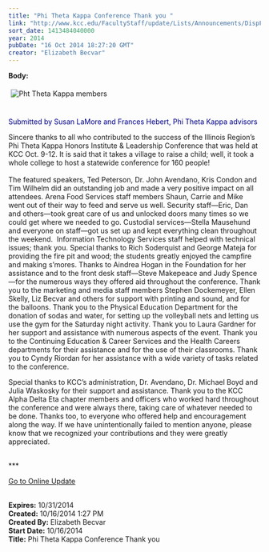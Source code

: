 ```yaml
---
title: "Phi Theta Kappa Conference Thank you "
link: "http://www.kcc.edu/FacultyStaff/update/Lists/Announcements/DispForm.aspx?ID=1677"
sort_date: 1413484040000
year: 2014
pubDate: "16 Oct 2014 18:27:20 GMT"
creator: "Elizabeth Becvar"
---
```


<div><b>Body:</b> <div class="ExternalClassA284F3CF89D04B16BEC2B27FB18C86C5"><p>​<img alt="Pht Theta Kappa members" src="/SiteCollectionImages/ptkgroup.jpg" style="margin:5px" /><br /><br /><br /><span style="color:darkblue">Submitted by </span><span style="color:darkblue">Susan LaMore and Frances Hebert, Phi Theta Kappa advisors</span></p>
<p>Sincere thanks to all who contributed to the success of the Illinois Region’s Phi Theta Kappa Honors Institute &amp; Leadership Conference that was held at KCC Oct. 9-12. It is said that it takes a village to raise a child; well, it took a whole college to host a statewide conference for 160 people!<br /><br />The featured speakers, Ted Peterson, Dr. John Avendano, Kris Condon and Tim Wilhelm did an outstanding job and made a very positive impact on all attendees. Arena Food Services staff members Shaun, Carrie and Mike went out of their way to feed and serve us well. Security staff—Eric, Dan and others—took great care of us and unlocked doors many times so we could get where we needed to go. Custodial services—Stella Mausehund and everyone on staff—got us set up and kept everything clean throughout the weekend.  Information Technology Services staff helped with technical issues; thank you. Special thanks to Rich Soderquist and George Mateja for providing the fire pit and wood; the students greatly enjoyed the campfire and making s’mores. Thanks to Aindrea Hogan in the Foundation for her assistance and to the front desk staff—Steve Makepeace and Judy Spence—for the numerous ways they offered aid throughout the conference. Thank you to the marketing and media staff members Stephen Dockemeyer, Ellen Skelly, Liz Becvar and others for support with printing and sound, and for the balloons. Thank you to the Physical Education Department for the donation of sodas and water, for setting up the volleyball nets and letting us use the gym for the Saturday night activity. Thank you to Laura Gardner for her support and assistance with numerous aspects of the event. Thank you to the Continuing Education &amp; Career Services and the Health Careers departments for their assistance and for the use of their classrooms. Thank you to Cyndy Riordan for her assistance with a wide variety of tasks related to the conference.</p>
<p>Special thanks to KCC’s administration, Dr. Avendano, Dr. Michael Boyd and Julia Waskosky for their support and assistance. Thank you to the KCC Alpha Delta Eta chapter members and officers who worked hard throughout the conference and were always there, taking care of whatever needed to be done. Thanks too, to everyone who offered help and encouragement along the way. If we have unintentionally failed to mention anyone, please know that we recognized your contributions and they were greatly appreciated.<br /><br /></p>
<p>***</p>
<p><a href="/FacultyStaff/update/Pages/dailyupdate.aspx">Go to Online Update</a><br /><br /></p></div></div>
<div><b>Expires:</b> 10/31/2014</div>
<div><b>Created:</b> 10/16/2014 1:27 PM</div>
<div><b>Created By:</b> Elizabeth Becvar</div>
<div><b>Start Date:</b> 10/16/2014</div>
<div><b>Title:</b> Phi Theta Kappa Conference Thank you </div>
